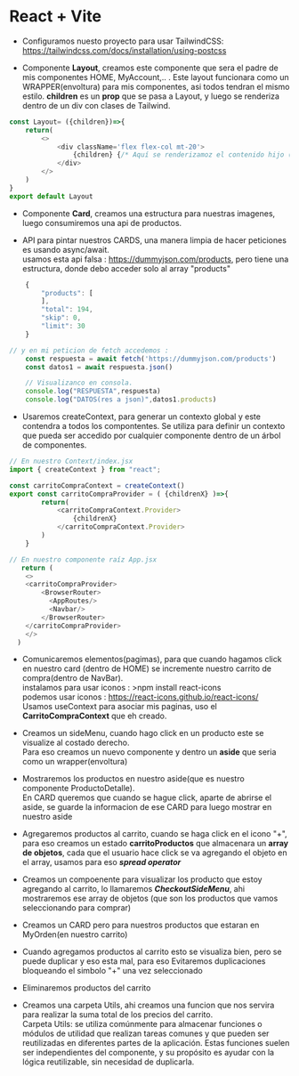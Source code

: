 # React + Vite



- Configuramos nuesto proyecto para usar TailwindCSS: https://tailwindcss.com/docs/installation/using-postcss


- Componente **Layout**, creamos este componente que sera el padre de mis componentes HOME, MyAccount,.. . Este layout funcionara como un WRAPPER(envoltura) para mis componentes, asi todos tendran el mismo estilo. **children** es un **prop** que se pasa a Layout, y luego se renderiza dentro de un div con clases de Tailwind.
```javascript
const Layout= ({children})=>{
    return(
        <>
            <div className='flex flex-col mt-20'>
                {children} {/* Aquí se renderizamoz el contenido hijo (Home, MyAccount,..) */}
            </div>
        </>
    )
}
export default Layout
```

- Componente **Card**, creamos una estructura para nuestras imagenes, luego consumiremos una api de productos.

- API para pintar nuestros CARDS, una manera limpia de hacer peticiones es usando async/await.  
usamos esta api falsa : https://dummyjson.com/products, pero tiene una estructura, donde debo acceder solo al array "products"
```javascript
    {
        "products": [
        ],
        "total": 194,
        "skip": 0,
        "limit": 30
    }

// y en mi peticion de fetch accedemos :
    const respuesta = await fetch('https://dummyjson.com/products') 
    const datos1 = await respuesta.json()

    // Visualizanco en consola.
    console.log("RESPUESTA",respuesta)
    console.log("DATOS(res a json)",datos1.products)
```

- Usaremos createContext, para generar un contexto global y este contendra a todos los compontentes.
Se utiliza para definir un contexto que pueda ser accedido por cualquier componente dentro de un árbol de componentes.

```javascript
// En nuestro Context/index.jsx
import { createContext } from "react";

const carritoCompraContext = createContext()
export const carritoCompraProvider = ( {childrenX} )=>{    
        return(
            <carritoCompraContext.Provider>
                {childrenX}
            </carritoCompraContext.Provider>
        )
    }
```
```javascript
// En nuestro componente raíz App.jsx
   return (
    <>
    <carritoCompraProvider>
        <BrowserRouter>
          <AppRoutes/>
          <Navbar/>
        </BrowserRouter>
    </carritoCompraProvider>
    </>
  )
```


- Comunicaremos elementos(pagimas), para que cuando hagamos click en nuestro card (dentro de HOME) se incremente nuestro carrito de compra(dentro de NavBar).  
instalamos para usar iconos : >npm install react-icons  
podemos usar iconos : https://react-icons.github.io/react-icons/  
Usamos useContext para asociar mis paginas, uso el **CarritoCompraContext** que eh creado.


- Creamos un sideMenu, cuando hago click en un producto este se visualize al costado derecho.  
Para eso creamos un nuevo componente y dentro un **aside** que seria como un wrapper(envoltura)

- Mostraremos los productos en nuestro aside(que es nuestro componente ProductoDetalle).  
En CARD queremos que cuando se hague click, aparte de abrirse el aside, se guarde la informacion de ese CARD para luego mostrar en nuestro aside

- Agregaremos productos al carrito, cuando se haga click en el icono "+", para eso creamos un estado **carritoProductos** que almacenara un **array de objetos**, cada que el usuario hace click se va agregando el objeto en el array, usamos para eso ***spread operator***


- Creamos un compoenente para visualizar los producto que estoy agregando al carrito, lo llamaremos ***CheckoutSideMenu***, ahi mostraremos ese array de objetos (que son los productos que vamos seleccionando para comprar)

- Creamos un CARD pero para nuestros productos que estaran en MyOrden(en nuestro carrito)


- Cuando agregamos productos al carrito esto se visualiza bien, pero se puede duplicar y eso esta mal, para eso Evitaremos duplicaciones bloqueando el simbolo "+" una vez seleccionado

- Eliminaremos productos del carrito

- Creamos una carpeta Utils, ahi creamos una funcion que nos servira para realizar la suma total de los precios del carrito.  
Carpeta Utils: se utiliza comúnmente para almacenar funciones o módulos de utilidad que realizan tareas comunes y que pueden ser reutilizadas en diferentes partes de la aplicación. Estas funciones suelen ser independientes del componente, y su propósito es ayudar con la lógica reutilizable, sin necesidad de duplicarla.